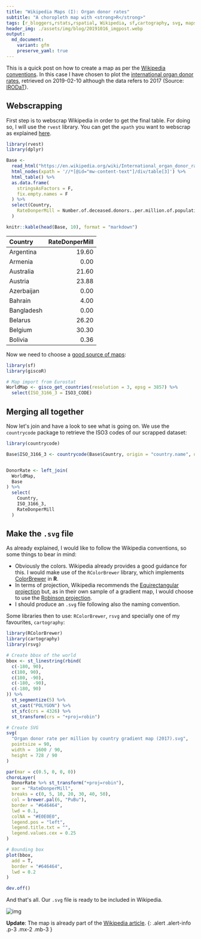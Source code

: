 ```yaml
---
title: "Wikipedia Maps (I): Organ donor rates"
subtitle: "A choropleth map with <strong>R</strong>"
tags: [r_bloggers,rstats,rspatial, Wikipedia, sf,cartography, svg, maps, giscoR]
header_img: ./assets/img/blog/20191016_imgpost.webp
output: 
  md_document:
    variant: gfm
    preserve_yaml: true
---
```




This is a quick post on how to create a map as per the [Wikipedia conventions](https://en.wikipedia.org/wiki/Wikipedia:WikiProject_Maps/Conventions#Gradient_maps). In this case I have chosen to plot the [international organ donor rates](https://en.wikipedia.org/wiki/International_organ_donor_rates), retrieved on 2019-02-10 although the data refers to 2017 (Source: [IRODaT](http://www.irodat.org/?p=database)).

## Webscrapping

First step is to webscrap Wikipedia in order to get the final table. For doing so, I will use the `rvest` library. You can get the `xpath` you want to webscrap as explained [here](https://stackoverflow.com/a/57972054/7877917).


```r
library(rvest)
library(dplyr)

Base <-
  read_html("https://en.wikipedia.org/wiki/International_organ_donor_rates") %>%
  html_nodes(xpath = '//*[@id="mw-content-text"]/div/table[3]') %>%
  html_table() %>%
  as.data.frame(
    stringsAsFactors = F,
    fix.empty.names = F
  ) %>%
  select(Country,
    RateDonperMill = Number.of.deceased.donors..per.million.of.population
  )

knitr::kable(head(Base, 10), format = "markdown")
```



|Country    | RateDonperMill|
|:----------|--------------:|
|Argentina  |          19.60|
|Armenia    |           0.00|
|Australia  |          21.60|
|Austria    |          23.88|
|Azerbaijan |           0.00|
|Bahrain    |           4.00|
|Bangladesh |           0.00|
|Belarus    |          26.20|
|Belgium    |          30.30|
|Bolivia    |           0.36|

Now we need to choose a [good source of maps](https://dieghernan.github.io/201906_Beautiful2/):


```r
library(sf)
library(giscoR)

# Map import from Eurostat
WorldMap <- gisco_get_countries(resolution = 3, epsg = 3857) %>%
  select(ISO_3166_3 = ISO3_CODE)
```

## Merging all together

Now let's join and have a look to see what is going on. We use the `countrycode` package to retrieve the ISO3 codes of our scrapped dataset:


```r
library(countrycode)

Base$ISO_3166_3 <- countrycode(Base$Country, origin = "country.name", destination = "iso3c")


DonorRate <- left_join(
  WorldMap,
  Base
) %>%
  select(
    Country,
    ISO_3166_3,
    RateDonperMill
  )
```

## Make the `.svg` file

As already explained, I would like to follow the Wikipedia conventions, so some things to bear in mind:

-   Obviously the colors. Wikipedia already provides a good guidance for this. I would make use of the `RColorBrewer` library, which implements [ColorBrewer](http://colorbrewer2.org/#type=sequential&scheme=PuBu&n=9) in **R**.
-   In terms of projection, Wikipedia recommends the [Equirectangular projection](https://en.wikipedia.org/wiki/Equirectangular_projection) but, as in their own sample of a gradient map, I would choose to use the [Robinson projection](https://en.wikipedia.org/wiki/Robinson_projection).
-   I should produce an `.svg` file following also the naming convention.

Some libraries then to use: `RColorBrewer`, `rsvg` and specially one of my favourites, `cartography`:


```r
library(RColorBrewer)
library(cartography)
library(rsvg)

# Create bbox of the world
bbox <- st_linestring(rbind(
  c(-180, 90),
  c(180, 90),
  c(180, -90),
  c(-180, -90),
  c(-180, 90)
)) %>%
  st_segmentize(5) %>%
  st_cast("POLYGON") %>%
  st_sfc(crs = 4326) %>%
  st_transform(crs = "+proj=robin")

# Create SVG
svg(
  "Organ donor rate per million by country gradient map (2017).svg",
  pointsize = 90,
  width =  1600 / 90,
  height = 728 / 90
)

par(mar = c(0.5, 0, 0, 0))
choroLayer(
  DonorRate %>% st_transform("+proj=robin"),
  var = "RateDonperMill",
  breaks = c(0, 5, 10, 20, 30, 40, 50),
  col = brewer.pal(6, "PuBu"),
  border = "#646464",
  lwd = 0.1,
  colNA = "#E0E0E0",
  legend.pos = "left",
  legend.title.txt = "",
  legend.values.cex = 0.25
)

# Bounding box
plot(bbox,
  add = T,
  border = "#646464",
  lwd = 0.2
)

dev.off()
```

And that's all. Our `.svg` file is ready to be included in Wikipedia.



![img](https://dieghernan.github.io/assets/img/blog/20191016_imgpost.webp)

**Update**: The map is already part of the [Wikipedia article](https://en.wikipedia.org/wiki/International_organ_donor_rates#Global_Summary).
{: .alert .alert-info .p-3 .mx-2 .mb-3 }
